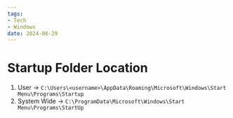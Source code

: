 ```yaml
---
tags:
- Tech
- Windows
date: 2024-06-29
---
```


# Startup Folder Location

1. User → `C:\Users\<username>\AppData\Roaming\Microsoft\Windows\Start Menu\Programs\Startup`
2. System Wide → `C:\ProgramData\Microsoft\Windows\Start Menu\Programs\StartUp`
